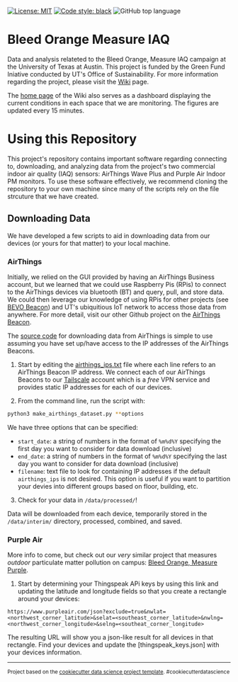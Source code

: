 [![License: MIT](https://img.shields.io/badge/License-MIT-blue.svg)](https://www.gnu.org/licenses/mit)
[![Code style: black](https://img.shields.io/badge/code%20style-black-000000.svg)](https://github.com/psf/black)
![GitHub top language](https://img.shields.io/github/languages/top/intelligent-environments-lab/bleed-orange-measure-iaq)

# Bleed Orange Measure IAQ

Data and analysis relateted to the Bleed Orange, Measure IAQ campaign at the University of Texas at Austin. This project is funded by the Green Fund Iniative conducted by UT's Office of Sustainability. For more information regarding the project, please visit the [Wiki](https://github.com/intelligent-environments-lab/bleed-orange-measure-iaq/wiki) page. 

The [home page](https://github.com/intelligent-environments-lab/bleed-orange-measure-iaq/wiki) of the Wiki also serves as a dashboard displaying the current conditions in each space that we are monitoring. The figures are updated every 15 minutes.

# Using this Repository
This project's repository contains important software regarding connecting to, downloading, and analyzing data from the project's two commercial indoor air quality (IAQ) sensors: AirThings Wave Plus and Purple Air Indoor PM monitors. To use these software effectively, we recommend cloning the repository to your own machine since many of the scripts rely on the file strcuture that we have created. 

## Downloading Data
We have developed a few scripts to aid in downloading data from our devices (or yours for that matter) to your local machine. 

### AirThings
Initially, we relied on the GUI provided by having an AirThings Business account, but we learned that we could use Raspberry Pis (RPis) to connect to the AirThings devices via bluetooth (BT) and query, pull, and store data. We could then leverage our knowledge of using RPis for other projects (see [BEVO Beacon](https://github.com/intelligent-environments-lab/bevo_iaq)) and UT's ubiquitious IoT network to access those data from anywhere. For more detail, visit our other Github project on the [AirThings Beacon](https://github.com/intelligent-environments-lab/airthings-waveplus-beacon). 

The [source code](https://github.com/intelligent-environments-lab/bleed-orange-measure-iaq/blob/master/src/data/make_airthings_dataset.py) for downloading data from AirThings is simple to use assuming you have set up/have access to the IP addresses of the AirThings Beacons. 

1. Start by editing the [airthings_ips.txt](https://github.com/intelligent-environments-lab/bleed-orange-measure-iaq/blob/master/src/data/airthings_ips.txt) file where each line refers to an AirThings Beacon IP address. We connect each of our AirThings Beacons to our [Tailscale](https://tailscale.com) account which is a _free_ VPN service and provides static IP addresses for each of our devices. 

2. From the command line, run the script with:

```bash
python3 make_airthings_dataset.py **options
```

We have three options that can be specified:
* `start_date`: a string of numbers in the format of `%m%d%Y` specifying the first day you want to consider for data download (inclusive)
* `end_date`: a string of numbers in the format of `%m%d%Y` specifying the last day you want to consider for data download (inclusive)
* `filename`: text file to look for containing IP addresses if the default `airthings_ips` is not desired. This option is useful if you want to partition your devies into different groups based on floor, building, etc. 

3. Check for your data in `/data/processed/`!

Data will be downloaded from each device, temporarily stored in the `/data/interim/` directory, processed, combined, and saved. 

### Purple Air
More info to come, but check out our _very_ similar project that measures _outdoor_ particulate matter pollution on campus: [Bleed Orange, Measure Purple](https://github.com/intelligent-environments-lab/bleed-orange-measure-purple). 

1. Start by determining your Thingspeak APi keys by using this link and updating the latitude and longitude fields so that you create a rectangle around your devices:
```
https://www.purpleair.com/json?exclude=true&nwlat=<northwest_corner_latitude>&selat=<southeast_corner_latitude>&nwlng=<northwest_corner_longitude>&selng=<southeat_corner_longitude>
```

The resulting URL will show you a json-like result for all devices in that rectangle. Find your devices and update the [thingspeak_keys.json] with your devices information.

---
<p><small>Project based on the <a target="_blank" href="https://drivendata.github.io/cookiecutter-data-science/">cookiecutter data science project template</a>. #cookiecutterdatascience</small></p>
